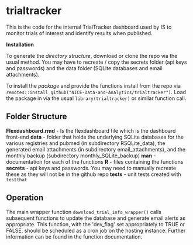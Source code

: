 # trialtracker

This is the code for the internal TrialTracker dashboard used by IS to monitor trials of interest and identify results when published.

**Installation**

To generate the *directory structure*, download or clone the repo via the usual method. You may have to recreate / copy the secrets folder (api keys and passwords) and the data folder (SQLite databases and email attachments).

To install the *package* and provide the functions install from the repo via `remotes::install_github("NICE-Data-and-Analytics/trialtracker")`. Load the package in via the usual `library(trialtracker)` or similar function call.

## Folder Structure

**Flexdashboard.rmd** - Is the flexdashboard file which is the dashboard front-end
**data** - folder that holds the underlying SQLite databases for the various registries and pubmed (in subdirectory RSQLite_data), the generated email attachments (in subdirectory email_attachments), and the monthly backup (subdirectory monthly_SQLite_backup)
**man** - documentation for each of the functions
**R** - files containing the functions
**secrets** - api keys and passwords. You may need to manually recreate these as they will not be in the github repo
**tests** - unit tests created with `testthat`

## Operation

The main wrapper function `download_trial_info_wrapper()` calls subsequent functions to update the database and generate email alerts as appropriate. This function, with the 'dev_flag' set appropriately to TRUE or FALSE, should be scheduled as a cron job on the hosting instance.
Further information can be found in the function documentation.
